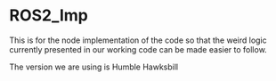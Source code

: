 # ROS2_Imp

This is for the node implementation of the code so that the weird logic currently presented in our working code can be made easier to follow.

The version we are using is Humble Hawksbill

